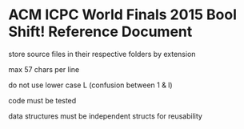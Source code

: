 # ACM ICPC World Finals 2015 Bool Shift! Reference Document

store source files in their respective folders by extension

max 57 chars per line

do not use lower case L (confusion between 1 & l)

code must be tested

data structures must be independent structs for reusability